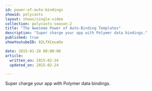 ```yaml
---
id: power-of-auto-bindings
showid: polycasts
layout: shows/single-video
collection: polycasts-season-2
title: "The Awesome Power of Auto-Binding Templates"
description: "Super charge your app with Polymer data bindings."
published: true
showYoutubeID: 82LfXCeuaOo

date: 2015-01-28 00:00:00
article:
  written_on: 2015-02-24
  updated_on: 2015-02-24

---
```


Super charge your app with Polymer data bindings.

